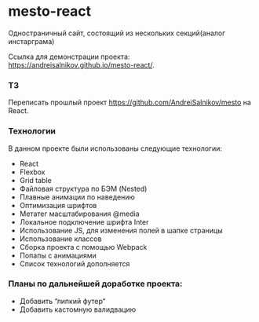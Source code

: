 # mesto-react

Одностраничный сайт, состоящий из нескольких секций(аналог инстарграма)

Ссылка для демонстрации проекта: https://andreisalnikov.github.io/mesto-react/.

### ТЗ
Переписать прошлый проект https://github.com/AndreiSalnikov/mesto на React.

### Технологии
В данном проекте были использованы следующие технологии:
* React
* Flexbox
* Grid table
* Файловая структура по БЭМ (Nested)
* Плавные анимации по наведению
* Оптимизация шрифтов
* Метатег масштабирования @media
* Локальное подключение шрифта Inter
* Использование JS, для изменения полей в шапке страницы
* Использование классов
* Сборка проекта с помощью Webpack
* Попапы с анимациями
* Cписок технологий дополняется

### Планы по дальнейшей доработке проекта:
* Добавить “липкий футер“
* Добавить кастомную валидвацию
